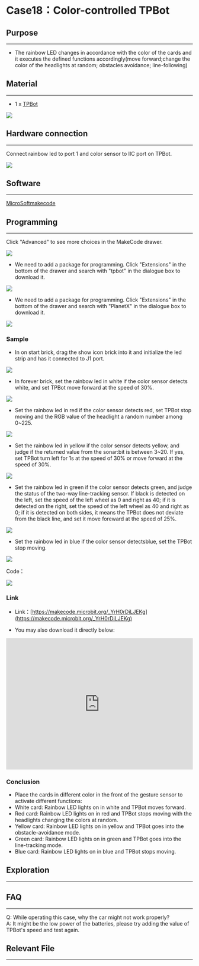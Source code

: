# Case18：Color-controlled TPBot

## Purpose
---
- The rainbow LED changes in accordance with the color of the cards and it executes  the defined functions accordingly(move forward;change the color of the headlights at random; obstacles avoidance; line-following)

## Material
---

- 1 x [TPBot](https://www.elecfreaks.com/tpbot.html)

![](./images/TPBot_tianpeng_case_01_01.png)


## Hardware connection
---
Connect rainbow led to port 1 and color sensor to IIC port on TPBot. 

![](./images/TPBot_tianpeng_case_18_03.png)


## Software
---

 [MicroSoftmakecode](https://makecode.microbit.org/#)


## Programming
---

Click "Advanced" to see more choices in the MakeCode drawer. 

![](./images/TPBot_tianpeng_case_01_02.png)

- We need to add a package for programming. Click "Extensions" in the bottom of the drawer and search with "tpbot" in the dialogue box to download it.  

![](./images/TPBot_tianpeng_case_01_03.png)

- We need to add a package for programming. Click "Extensions" in the bottom of the drawer and search with "PlanetX" in the dialogue box to download it.  

![](./images/TPBot_tianpeng_case_15_03.png)

### Sample

- In on start brick, drag the show icon brick into it and initialize the led strip and has it connected to J1 port.

![](./images/TPBot_tianpeng_case_18_04.png)

- In forever brick, set the rainbow led in white if the color sensor detects white, and set TPBot move forward at the speed of 30%.

![](./images/TPBot_tianpeng_case_18_05.png)

- Set the rainbow led in red  if the color sensor detects red, set TPBot stop moving and the RGB value of the headlight a random number among 0~225. 

![](./images/TPBot_tianpeng_case_18_06.png)

- Set the rainbow led in yellow if the color sensor detects yellow, and judge if the returned value from the sonar:bit is between 3~20. If yes, set TPBot turn left for 1s at the speed of 30% or move forward at the speed of 30%.

![](./images/TPBot_tianpeng_case_18_07.png)

- Set the rainbow led in green if the color sensor detects green, and judge the status of the two-way line-tracking sensor. If black is detected on the left, set the speed of the left wheel as 0 and right as 40; if it is detected on the right, set the speed of the left wheel as 40 and right as 0; if it is detected on both sides, it means the TPBot does not deviate from the black line, and set it move foreward at the speed of 25%. 

![](./images/TPBot_tianpeng_case_18_08.png)

- Set the rainbow led in blue if the color sensor detectsblue, set the TPBot stop moving. 

![](./images/TPBot_tianpeng_case_18_09.png)


Code：

![](./images/TPBot_tianpeng_case_18_10.png)


### Link
- Link：[https://makecode.microbit.org/_YrH0rDiLJEKg](https://makecode.microbit.org/_YrH0rDiLJEKg)

- You may also download it directly below:

<div style="position:relative;height:0;padding-bottom:70%;overflow:hidden;"><iframe style="position:absolute;top:0;left:0;width:100%;height:100%;" src="https://makecode.microbit.org/#pub:_YrH0rDiLJEKg" frameborder="0" sandbox="allow-popups allow-forms allow-scripts allow-same-origin"></iframe></div>  

### Conclusion

- Place the cards in different color in the front of the gesture sensor to activate different functions: 
- White card: Rainbow LED lights on in white and TPBot moves forward.  
- Red card: Rainbow LED lights on in red and TPBot stops moving with the headlights changing the colors at random.  
- Yellow card: Rainbow LED lights on in yellow and TPBot goes into the obstacle-avoidance mode. 
- Green card: Rainbow LED lights on in green and TPBot goes into the line-tracking mode. 
- Blue card: Rainbow LED lights on in blue and TPBot stops moving. 

## Exploration
---

## FAQ
---
 
Q: While operating this case, why the car might not work properly?  
A: It might be the low power of the batteries, please try adding the value of TPBot's speed and test again. 

## Relevant File
---

